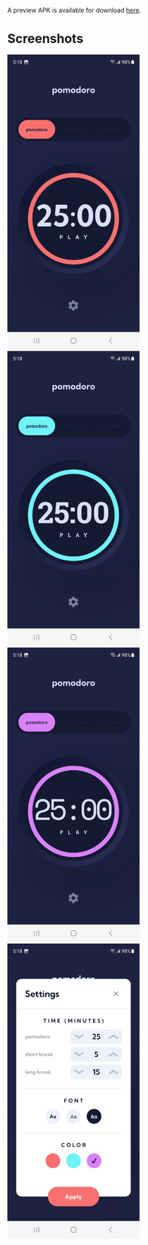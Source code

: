 A preview APK is available for download [here](https://github.com/dcubic/pomodoro-timer-mobile/releases/tag/apk). 

# Screenshots

<img src="screenshots/colourscheme1.jpg" width="300" alt="Screenshot 1">

<img src="screenshots/colourscheme2.jpg" width="300" alt="Screenshot 2">

<img src="screenshots/colourscheme3.jpg" width="300" alt="Screenshot 3">

<img src="screenshots/options.jpg" width="300" alt="Options">